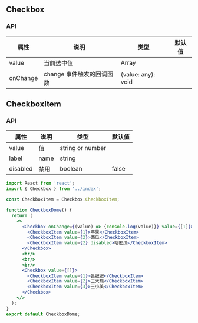 ## Checkbox
### API
属性 | 说明 | 类型 | 默认值
---- | ---- | ---- | ----
value | 当前选中值 | Array | |
onChange | change 事件触发的回调函数 | (value: any): void | |


## CheckboxItem
### API
属性 | 说明 | 类型 | 默认值
---- | ---- | ---- | ----
value | 值 | string or number | |
label | name | string | |
disabled | 禁用 | boolean | false

```jsx
import React from 'react';
import { Checkbox } from '../index';

const CheckboxItem = Checkbox.CheckboxItem;

function CheckboxDome() {
  return (
    <>
      <Checkbox onChange={(value) => {console.log(value)}} value={[1]}>
        <CheckboxItem value={1}>苹果</CheckboxItem>
        <CheckboxItem value={2}>西瓜</CheckboxItem>
        <CheckboxItem value={2} disabled>哈密瓜</CheckboxItem>
      </Checkbox>
      <br/>
      <br/>
      <br/>
      <Checkbox value={[]}>
        <CheckboxItem value={1}>吕肥肥</CheckboxItem>
        <CheckboxItem value={2}>王大熊</CheckboxItem>
        <CheckboxItem value={3}>王小美</CheckboxItem>
      </Checkbox>
    </>
  );
}
export default CheckboxDome;
```


